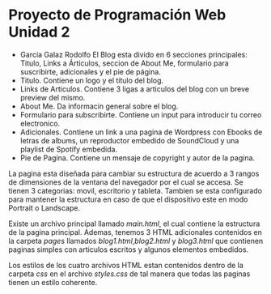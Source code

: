 # Proyecto de Programación Web Unidad 2
- García Galaz Rodolfo
El Blog esta divido en 6 secciones principales: Titulo, Links a Árticulos, seccion de About Me, formulario para suscribirte, adicionales y el pie de página.
- Titulo. Contiene un logo y el título del blog.
- Links de Articulos. Contiene 3 ligas a articulos del blog con un breve preview del mismo.
- About Me. Da informacin general sobre el blog.
- Formulario para subscribirte. Contiene un input para introducir tu correo electronico.
- Adicionales. Contiene un link a una pagina de Wordpress con Ebooks de letras de albums, un reproductor embedido de SoundCloud y una playlist de Spotify embedida.
- Pie de Pagina. Contiene un mensaje de copyright y autor de la pagina.

La pagina esta diseñada para cambiar su estructura de acuerdo a 3 rangos de dimensiones de la ventana del navegador por el cual se accesa. Se tienen 3 categorias: movil, escritorio y tableta. Tambien se esta configurado para mantener la estructura en caso de que el dispositivo este en modo Portrait o Landscape.

Existe un archivo principal llamado _main.html_, el cual contiene la estructura de la pagina principal. Ademas, tenemos 3 HTML adicionales contenidos en la carpeta _pages_ llamados _blog1.html_,_blog2.html_ y _blog3.html_ que contienen paginas simples con articulos escritos y algunos elementos embedidos.

Los estilos de los cuatro archivos HTML estan contenidos dentro de la carpeta _css_ en el archivo _styles.css_ de tal manera que todas las paginas tienen un estilo coherente.



